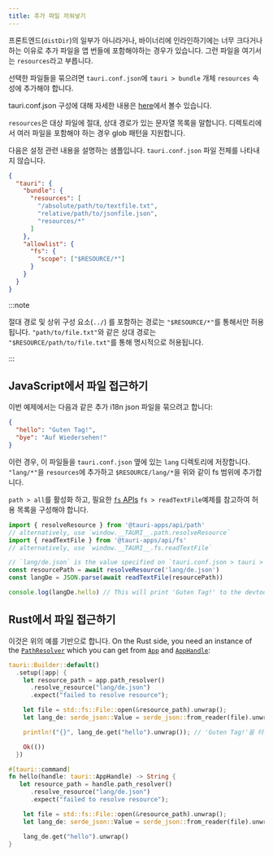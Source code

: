 ```yaml
---
title: 추가 파일 끼워넣기
---
```


프론트엔드(`distDir`)의 일부가 아니라거나, 바이너리에 인라인하기에는 너무 크다거나 하는 이유로 추가 파일을 앱 번들에 포함해야하는 경우가 있습니다. 그런 파일을 여기서는 `resources`라고 부릅니다.

선택한 파일들을 묶으려면 `tauri.conf.json`에 `tauri > bundle` 개체 `resources` 속성에 추가해야 합니다.

tauri.conf.json 구성에 대해 자세한 내용은 [here][tauri.bundle]에서 볼수 있습니다.

`resources`은 대상 파일에 절대, 상대 경로가 있는 문자열 목록을 말합니다. 디렉토리에서 여러 파일을 포함해야 하는 경우 glob 패턴을 지원합니다.

다음은 설정 관련 내용을 설명하는 샘플입니다. `tauri.conf.json` 파일 전체를 나타내지 않습니다.

```json title=tauri.conf.json
{
  "tauri": {
    "bundle": {
      "resources": [
        "/absolute/path/to/textfile.txt",
        "relative/path/to/jsonfile.json",
        "resources/*"
      ]
    },
    "allowlist": {
      "fs": {
        "scope": ["$RESOURCE/*"]
      }
    }
  }
}
```

:::note

절대 경로 및 상위 구성 요소(`../`) 를 포함하는 경로는 `"$RESOURCE/*"`를 통해서만 허용됩니다. `"path/to/file.txt"`와 같은 상대 경로는 `"$RESOURCE/path/to/file.txt"`를 통해 명시적으로 허용됩니다.

:::

## JavaScript에서 파일 접근하기

이번 예제에서는 다음과 같은 추가 i18n json 파일을 묶으려고 합니다:

```json title=de.json
{
  "hello": "Guten Tag!",
  "bye": "Auf Wiedersehen!"
}
```

이런 경우, 이 파일들을 `tauri.conf.json` 옆에 있는 `lang` 디렉토리에 저장합니다. `"lang/*"`을 `resources`에 추가하고 `$RESOURCE/lang/*`을 위와 같이 fs 범위에 추가합니다.

`path > all`를 활성화 하고, 필요한 [`fs` APIs][] `fs > readTextFile`예제를 참고하여 허용 목록을 구성해야 합니다.

```js
import { resolveResource } from '@tauri-apps/api/path'
// alternatively, use `window.__TAURI__.path.resolveResource`
import { readTextFile } from '@tauri-apps/api/fs'
// alternatively, use `window.__TAURI__.fs.readTextFile`

// `lang/de.json` is the value specified on `tauri.conf.json > tauri > bundle > resources`
const resourcePath = await resolveResource('lang/de.json')
const langDe = JSON.parse(await readTextFile(resourcePath))

console.log(langDe.hello) // This will print 'Guten Tag!' to the devtools console
```

## Rust에서 파일 접근하기

이것은 위의 예를 기반으로 합니다. On the Rust side, you need an instance of the [`PathResolver`][] which you can get from [`App`][] and [`AppHandle`][]:

```rust
tauri::Builder::default()
  .setup(|app| {
    let resource_path = app.path_resolver()
      .resolve_resource("lang/de.json")
      .expect("failed to resolve resource");

    let file = std::fs::File::open(&resource_path).unwrap();
    let lang_de: serde_json::Value = serde_json::from_reader(file).unwrap();

    println!("{}", lang_de.get("hello").unwrap()); // 'Guten Tag!'을 터미널에 출력할 겁니다.

    Ok(())
  })
```

```rust
#[tauri::command]
fn hello(handle: tauri::AppHandle) -> String {
   let resource_path = handle.path_resolver()
      .resolve_resource("lang/de.json")
      .expect("failed to resolve resource");

    let file = std::fs::File::open(&resource_path).unwrap();
    let lang_de: serde_json::Value = serde_json::from_reader(file).unwrap();

    lang_de.get("hello").unwrap()
}
```

[tauri.bundle]: /references/v2/config/#bundleconfig
[`fs` apis]: /references/v2/js/fs/

[`pathresolver`]: https://docs.rs/tauri/latest/tauri/struct.PathResolver.html
[`app`]: https://docs.rs/tauri/latest/tauri/struct.App.html
[`apphandle`]: https://docs.rs/tauri/latest/tauri/struct.AppHandle.html
